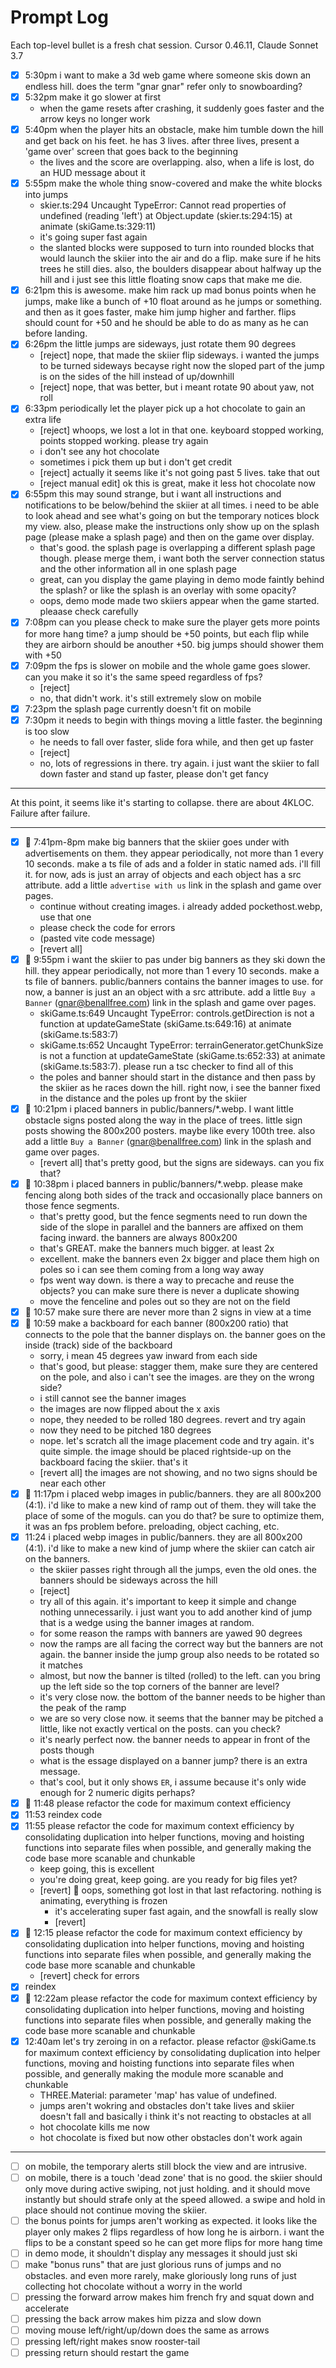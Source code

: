 # Prompt Log

Each top-level bullet is a fresh chat session. Cursor 0.46.11, Claude Sonnet 3.7

- [x] 5:30pm i want to make a 3d web game where someone skis down an endless hill. does the term "gnar gnar" refer only to snowboarding?
- [x] 5:32pm make it go slower at first
  - when the game resets after crashing, it suddenly goes faster and the arrow keys no longer work
- [x] 5:40pm when the player hits an obstacle, make him tumble down the hill and get back on his feet. he has 3 lives. after three lives, present a 'game over' screen that goes back to the beginning
  - the lives and the score are overlapping. also, when a life is lost, do an HUD message about it
- [x] 5:55pm make the whole thing snow-covered and make the white blocks into jumps
  - skier.ts:294 Uncaught TypeError: Cannot read properties of undefined (reading 'left') at Object.update (skier.ts:294:15) at animate (skiGame.ts:329:11)
  - it's going super fast again
  - the slanted blocks were supposed to turn into rounded blocks that would launch the skiier into the air and do a flip. make sure if he hits trees he still dies. also, the boulders disappear about halfway up the hill and i just see this little floating snow caps that make me die.
- [x] 6:21pm this is awesome. make him rack up mad bonus points when he jumps, make like a bunch of +10 float around as he jumps or something. and then as it goes faster, make him jump higher and farther. flips should count for +50 and he should be able to do as many as he can before landing.
- [x] 6:26pm the little jumps are sideways, just rotate them 90 degrees
  - [reject] nope, that made the skiier flip sideways. i wanted the jumps to be turned sideways becayse right now the sloped part of the jump is on the sides of the hill instead of up/downhill
  - [reject] nope, that was better, but i meant rotate 90 about yaw, not roll
- [x] 6:33pm periodically let the player pick up a hot chocolate to gain an extra life
  - [reject] whoops, we lost a lot in that one. keyboard stopped working, points stopped working. please try again
  - i don't see any hot chocolate
  - sometimes i pick them up but i don't get credit
  - [reject] actually it seems like it's not going past 5 lives. take that out
  - [reject manual edit] ok this is great, make it less hot chocolate now
- [x] 6:55pm this may sound strange, but i want all instructions and notifications to be below/behind the skiier at all times. i need to be able to look ahead and see what's going on but the temporary notices block my view. also, please make the instructions only show up on the splash page (please make a splash page) and then on the game over display.
  - that's good. the splash page is overlapping a different splash page though. please merge them, i want both the server connection status and the other information all in one splash page
  - great, can you display the game playing in demo mode faintly behind the splash? or like the splash is an overlay with some opacity?
  - oops, demo mode made two skiiers appear when the game started. pleaase check carefully
- [x] 7:08pm can you please check to make sure the player gets more points for more hang time? a jump should be +50 points, but each flip while they are airborn should be anouther +50. big jumps should shower them with +50
- [x] 7:09pm the fps is slower on mobile and the whole game goes slower. can you make it so it's the same speed regardless of fps?
  - [reject]
  - no, that didn't work. it's still extremely slow on mobile
- [x] 7:23pm the splash page currently doesn't fit on mobile
- [x] 7:30pm it needs to begin with things moving a little faster. the beginning is too slow
  - he needs to fall over faster, slide fora while, and then get up faster
  - [reject]
  - no, lots of regressions in there. try again. i just want the skiier to fall down faster and stand up faster, please don't get fancy

---

At this point, it seems like it's starting to collapse. there are about 4KLOC. Failure after failure.

---

- [x] 🤮 7:41pm-8pm make big banners that the skiier goes under with advertisements on them. they appear periodically, not more than 1 every 10 seconds. make a ts file of ads and a folder in static named ads. i'll fill it. for now, ads is just an array of objects and each object has a src attribute. add a little `advertise with us` link in the splash and game over pages.
  - continue without creating images. i already added pockethost.webp, use that one
  - please check the code for errors
  - (pasted vite code message)
  - [revert all]
- [x] 🤮 9:55pm i want the skiier to pas under big banners as they ski down the hill. they appear periodically, not more than 1 every 10 seconds. make a ts file of banners. public/banners contains the banner images to use. for now, a banner is just an an object with a src attribute. add a little `Buy a Banner` (gnar@benallfree.com) link in the splash and game over pages.
  - skiGame.ts:649 Uncaught TypeError: controls.getDirection is not a function at updateGameState (skiGame.ts:649:16) at animate (skiGame.ts:583:7)
  - skiGame.ts:652 Uncaught TypeError: terrainGenerator.getChunkSize is not a function at updateGameState (skiGame.ts:652:33) at animate (skiGame.ts:583:7). please run a tsc checker to find all of this
  - the poles and banner should start in the distance and then pass by the skiier as he races down the hill. right now, i see the banner fixed in the distance and the poles up front by the skiier
- [x] 🤮 10:21pm i placed banners in public/banners/\*.webp. I want little obstacle signs posted along the way in the place of trees. little sign posts showing the 800x200 posters. maybe like every 100th tree. also add a little `Buy a Banner` (gnar@benallfree.com) link in the splash and game over pages.
  - [revert all] that's pretty good, but the signs are sideways. can you fix that?
- [x] 🤮 10:38pm i placed banners in public/banners/\*.webp. please make fencing along both sides of the track and occasionally place banners on those fence segments.
  - that's pretty good, but the fence segments need to run down the side of the slope in parallel and the banners are affixed on them facing inward. the banners are always 800x200
  - that's GREAT. make the banners much bigger. at least 2x
  - excellent. make the banners even 2x bigger and place them high on poles so i can see them coming from a long way away
  - fps went way down. is there a way to precache and reuse the objects? you can make sure there is never a duplicate showing
  - move the fenceline and poles out so they are not on the field
- [x] 🤮 10:57 make sure there are never more than 2 signs in view at a time
- [x] 🤮 10:59 make a backboard for each banner (800x200 ratio) that connects to the pole that the banner displays on. the banner goes on the inside (track) side of the backboard
  - sorry, i mean 45 degrees yaw inward from each side
  - that's good, but please: stagger them, make sure they are centered on the pole, and also i can't see the images. are they on the wrong side?
  - i still cannot see the banner images
  - the images are now flipped about the x axis
  - nope, they needed to be rolled 180 degrees. revert and try again
  - now they need to be pitched 180 degrees
  - nope. let's scratch all the image placement code and try again. it's quite simple. the image should be placed rightside-up on the backboard facing the skiier. that's it
  - [revert all] the images are not showing, and no two signs should be near each other
- [x] 🤮 11:17pm i placed webp images in public/banners. they are all 800x200 (4:1). i'd like to make a new kind of ramp out of them. they will take the place of some of the moguls. can you do that? be sure to optimize them, it was an fps problem before. preloading, object caching, etc.
- [x] 11:24 i placed webp images in public/banners. they are all 800x200 (4:1). i'd like to make a new kind of jump where the skiier can catch air on the banners.
  - the skiier passes right through all the jumps, even the old ones. the banners should be sideways across the hill
  - [reject]
  - try all of this again. it's important to keep it simple and change nothing unnecessarily. i just want you to add another kind of jump that is a wedge using the banner images at random.
  - for some reason the ramps with banners are yawed 90 degrees
  - now the ramps are all facing the correct way but the banners are not again. the banner inside the jump group also needs to be rotated so it matches
  - almost, but now the banner is tilted (rolled) to the left. can you bring up the left side so the top corners of the banner are level?
  - it's very close now. the bottom of the banner needs to be higher than the peak of the ramp
  - we are so very close now. it seems that the banner may be pitched a little, like not exactly vertical on the posts. can you check?
  - it's nearly perfect now. the banner needs to appear in front of the posts though
  - what is the essage displayed on a banner jump? there is an extra message.
  - that's cool, but it only shows `ER`, i assume because it's only wide enough for 2 numeric digits perhaps?
- [x] 🤮 11:48 please refactor the code for maximum context efficiency
- [x] 11:53 reindex code
- [x] 11:55 please refactor the code for maximum context efficiency by consolidating duplication into helper functions, moving and hoisting functions into separate files when possible, and generally making the code base more scanable and chunkable
  - keep going, this is excellent
  - you're doing great, keep going. are you ready for big files yet?
  - [revert] 🤮 oops, something got lost in that last refactoring. nothing is animating, everything is frozen
    - it's accelerating super fast again, and the snowfall is really slow
    - [revert]
- [x] 🤮 12:15 please refactor the code for maximum context efficiency by consolidating duplication into helper functions, moving and hoisting functions into separate files when possible, and generally making the code base more scanable and chunkable
  - [revert] check for errors
- [x] reindex
- [x] 🤮 12:22am please refactor the code for maximum context efficiency by consolidating duplication into helper functions, moving and hoisting functions into separate files when possible, and generally making the code base more scanable and chunkable
- [x] 12:40am let's try zeroing in on a refactor. please refactor @skiGame.ts for maximum context efficiency by consolidating duplication into helper functions, moving and hoisting functions into separate files when possible, and generally making the module more scanable and chunkable
  - THREE.Material: parameter 'map' has value of undefined.
  - jumps aren't wokring and obstacles don't take lives and skiier doesn't fall and basically i think it's not reacting to obstacles at all
  - hot chocolate kills me now
  - hot chocolate is fixed but now other obstacles don't work again

---

- [ ] on mobile, the temporary alerts still block the view and are intrusive.
- [ ] on mobile, there is a touch 'dead zone' that is no good. the skiier should only move during active swiping, not just holding. and it should move instantly but should strafe only at the speed allowed. a swipe and hold in place should not continue moving the skiier.
- [ ] the bonus points for jumps aren't working as expected. it looks like the player only makes 2 flips regardless of how long he is airborn. i want the flips to be a constant speed so he can get more flips for more hang time
- [ ] in demo mode, it shouldn't display any messages it should just ski
- [ ] make "bonus runs" that are just glorious runs of jumps and no obstacles. and even more rarely, make gloriously long runs of just collecting hot chocolate without a worry in the world
- [ ] pressing the forward arrow makes him french fry and squat down and accelerate
- [ ] pressing the back arrow makes him pizza and slow down
- [ ] moving mouse left/right/up/down does the same as arrows
- [ ] pressing left/right makes snow rooster-tail
- [ ] pressing return should restart the game
